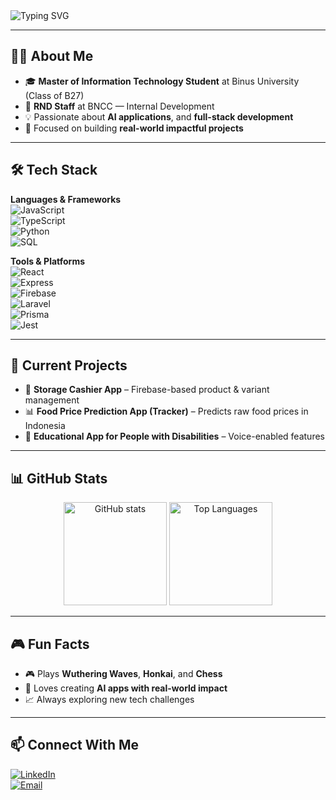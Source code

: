 <img src="https://readme-typing-svg.herokuapp.com?font=Fira+Code&size=26&duration=3000&pause=500&color=00C4FF&center=true&vCenter=true&width=650&lines=Hi+there%2C+I'm+Kevin+Setiawan+%F0%9F%91%8B;Computer+Science+Student+at+Binus;AI+%26+Full+Stack+Enthusiast" alt="Typing SVG" />

---

## 👨‍💻 About Me
- 🎓 **Master of Information Technology Student** at Binus University (Class of B27)  
- 💼 **RND Staff** at BNCC — Internal Development  
- 💡 Passionate about **AI applications**, and **full-stack development**  
- 🎯 Focused on building **real-world impactful projects**  

---

## 🛠 Tech Stack

**Languages & Frameworks**  
![JavaScript](https://img.shields.io/badge/JavaScript-000?style=for-the-badge&logo=javascript)  
![TypeScript](https://img.shields.io/badge/TypeScript-000?style=for-the-badge&logo=typescript)  
![Python](https://img.shields.io/badge/Python-000?style=for-the-badge&logo=python)  
![SQL](https://img.shields.io/badge/SQL-000?style=for-the-badge&logo=postgresql)  

**Tools & Platforms**  
![React](https://img.shields.io/badge/React-000?style=for-the-badge&logo=react)  
![Express](https://img.shields.io/badge/Express.js-000?style=for-the-badge&logo=express)  
![Firebase](https://img.shields.io/badge/Firebase-000?style=for-the-badge&logo=firebase)  
![Laravel](https://img.shields.io/badge/Laravel-000?style=for-the-badge&logo=laravel)  
![Prisma](https://img.shields.io/badge/Prisma-000?style=for-the-badge&logo=prisma)  
![Jest](https://img.shields.io/badge/Jest-000?style=for-the-badge&logo=jest)  

---

## 📌 Current Projects
- 🛒 **Storage Cashier App** – Firebase-based product & variant management  
- 📊 **Food Price Prediction App (Tracker)** – Predicts raw food prices in Indonesia  
- 📱 **Educational App for People with Disabilities** – Voice-enabled features  

---

## 📊 GitHub Stats
<p align="center">
  <img src="https://github-readme-stats.vercel.app/api?username=kepinthenoob&show_icons=true&theme=tokyonight" alt="GitHub stats" height="165" />
  <img src="https://github-readme-stats.vercel.app/api/top-langs/?username=kepinthenoob&layout=compact&theme=tokyonight" alt="Top Languages" height="165" />
</p>

---

## 🎮 Fun Facts
- 🎮 Plays **Wuthering Waves**, **Honkai**, and **Chess**  
- 🚀 Loves creating **AI apps with real-world impact**  
- 📈 Always exploring new tech challenges  

---

## 📫 Connect With Me
[![LinkedIn](https://img.shields.io/badge/LinkedIn-0A66C2?style=for-the-badge&logo=linkedin)](https://www.linkedin.com/in/kevin--setiawan/)  
[![Email](https://img.shields.io/badge/Email-D14836?style=for-the-badge&logo=gmail&logoColor=white)](mailto:kevinsetiawan2412@gmail.com)  


